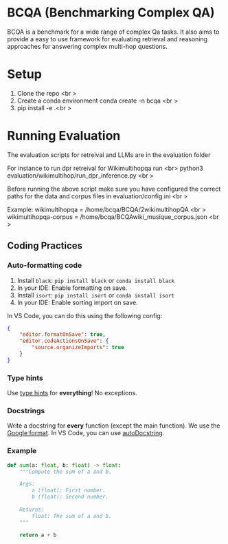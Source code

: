 # BCQA (Benchmarking Complex QA)

BCQA is a benchmark for a wide range of complex Qa tasks. It also aims to provide a easy to use framework for evaluating retrieval and reasoning approaches for answering complex multi-hop questions.


# Setup
1) Clone the repo <br \>
2) Create a conda environment conda create -n bcqa  <br \>
3) pip install -e .<br \>

# Running Evaluation
The evaluation scripts for retreival and LLMs are in the evaluation folder 

For instance to run dpr retreival for Wikimultihopqa run <br\>
python3 evaluation/wikimultihop/run_dpr_inference.py <br \>

Before running the above script make sure you have configured the correct paths for the data and corpus files in evaluation/config.ini <br \>

Example: 
wikimultihopqa = /home/bcqa/BCQA/2wikimultihopQA <br \>
wikimultihopqa-corpus = /home/bcqa/BCQAwiki_musique_corpus.json <br \>


## Coding Practices

### Auto-formatting code
1. Install `black`: ```pip install black``` or ```conda install black```
2. In your IDE: Enable formatting on save.
3. Install `isort`: ```pip install isort``` or ```conda install isort```
4. In your IDE: Enable sorting import on save.

In VS Code, you can do this using the following config:
```json
{
    "editor.formatOnSave": true,
    "editor.codeActionsOnSave": {
        "source.organizeImports": true
    }
}
```

### Type hints
Use [type hints](https://docs.python.org/3/library/typing.html) for __everything__! No exceptions.

### Docstrings
Write a docstring for __every__ function (except the main function). We use the [Google format](https://github.com/NilsJPWerner/autoDocstring/blob/HEAD/docs/google.md). In VS Code, you can use [autoDocstring](https://marketplace.visualstudio.com/items?itemName=njpwerner.autodocstring).

### Example
```python
def sum(a: float, b: float) -> float:
    """Compute the sum of a and b.

    Args:
        a (float): First number.
        b (float): Second number.
    
    Returns:
        float: The sum of a and b.
    """

    return a + b
```
